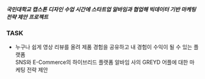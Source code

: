 ##### 국민대학교 캡스톤 디자인 수업 시간에 스타트업 알바임과 협업해 빅데이터 기반 마케팅 전략 제안 프로젝트

### TASK
- 누구나 쉽게 영상 리뷰를 올려 제품 경험을 공유하고 내 경험이 수익이 될 수 있는 플랫폼 <br/> SNS와 E-Commerce의 하이브리드 플랫폼 알바임 사의 GREYD 어플에 대한 마케팅 전략 제안
